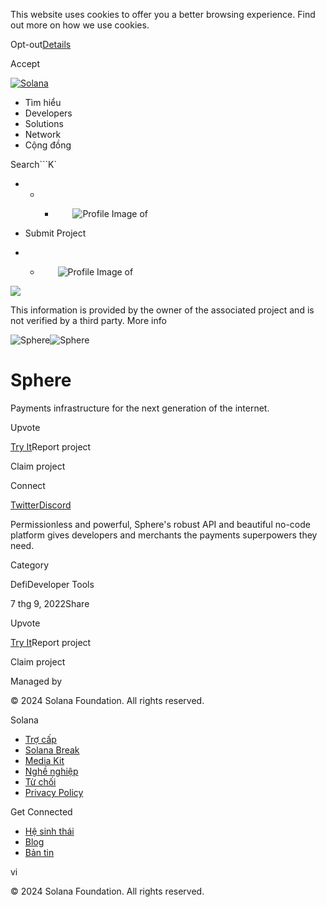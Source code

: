 This website uses cookies to offer you a better browsing experience. Find out
more on how we use cookies.

Opt-out[Details](/vi/privacy-policy#collection-of-information)

Accept

[![Solana](/_next/static/media/logotype.e4df684f.svg)](/vi)

  * Tìm hiểu
  * Developers
  * Solutions
  * Network
  * Cộng đồng 

Search```K`

  *   *   * ![](data:image/svg+xml,%3csvg%20xmlns=%27http://www.w3.org/2000/svg%27%20version=%271.1%27%20width=%2728%27%20height=%2728%27/%3e)![Profile Image of ](/_next/static/media/ecosystem_user.7ebb52fa.svg)

  * Submit Project
  *   * ![](data:image/svg+xml,%3csvg%20xmlns=%27http://www.w3.org/2000/svg%27%20version=%271.1%27%20width=%2728%27%20height=%2728%27/%3e)![Profile Image of ](/_next/static/media/ecosystem_user.7ebb52fa.svg)

![](/_next/image?url=%2F_next%2Fstatic%2Fmedia%2Fhero.631479cd.png&w=3840&q=75)

This information is provided by the owner of the associated project and is not
verified by a third party. More info

![Sphere](/_next/image?url=%2Fapi%2Fprojectimg%2Fcl7s0r9t6099909mkicogtz7y%3Ftype%3DLOGO&w=3840&q=75)![Sphere](/_next/image?url=%2Fapi%2Fprojectimg%2Fcl7s0r9t6099909mkicogtz7y%3Ftype%3DLOGO&w=3840&q=75)

# Sphere

Payments infrastructure for the next generation of the internet.

Upvote

[Try It](https://spherepay.co/)Report project

Claim project

Connect

[Twitter](https://twitter.com/sphere_labs)[Discord](http://discord.gg/sphere)

Permissionless and powerful, Sphere's robust API and beautiful no-code
platform gives developers and merchants the payments superpowers they need.

Category

DefiDeveloper Tools

7 thg 9, 2022Share

Upvote

[Try It](https://spherepay.co/)Report project

Claim project

Managed by

[](/vi)

[](/youtube)[](/twitter)[](/discord)[](/reddit)[](/github)[](/telegram)

© 2024 Solana Foundation. All rights reserved.

Solana

  * [Trợ cấp](https://solana.org/grants)
  * [Solana Break](https://break.solana.com/)
  * [Media Kit](/vi/branding)
  * [Nghề nghiệp ](https://jobs.solana.com/)
  * [Từ chối](/vi/tos)
  * [Privacy Policy](/vi/privacy-policy)

Get Connected

  * [Hệ sinh thái](/vi/ecosystem)
  * [Blog](/vi/news)
  * [Bản tin](/vi/newsletter)

vi

© 2024 Solana Foundation. All rights reserved.

